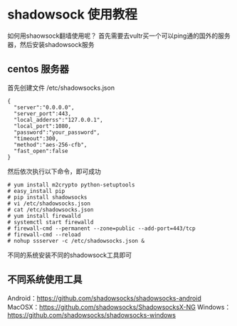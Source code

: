 # shadowsock 使用教程
如何用shaowsock翻墙使用呢？
首先需要去vultr买一个可以ping通的国外的服务器，然后安装shadowsock服务

## centos 服务器

首先创建文件
/etc/shadowsocks.json
````
{
  "server":"0.0.0.0",
  "server_port":443,
  "local_adderss":"127.0.0.1",
  "local_port":1080,
  "password":"your_password",
  "timeout":300,
  "method":"aes-256-cfb",
  "fast_open":false
}
````

然后依次执行以下命令，即可成功
````
# yum install m2crypto python-setuptools
# easy_install pip
# pip install shadowsocks
# vi /etc/shadowsocks.json
# cat /etc/shadowsocks.json 
# yum install firewalld
# systemctl start firewalld
# firewall-cmd --permanent --zone=public --add-port=443/tcp
# firewall-cmd --reload
# nohup ssserver -c /etc/shadowsocks.json &
````

不同的系统安装不同的shadowsock工具即可

## 不同系统使用工具
Android：https://github.com/shadowsocks/shadowsocks-android
MacOSX：https://github.com/shadowsocks/ShadowsocksX-NG
Windows：https://github.com/shadowsocks/shadowsocks-windows
